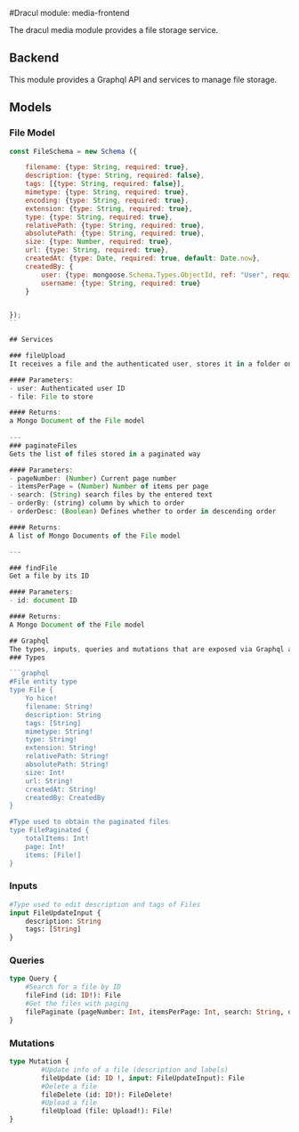 #Dracul module: media-frontend

The dracul media module provides a file storage service.


## Backend

This module provides a Graphql API and services to manage file storage.

## Models

### File Model
```js
const FileSchema = new Schema ({

    filename: {type: String, required: true},
    description: {type: String, required: false},
    tags: [{type: String, required: false}],
    mimetype: {type: String, required: true},
    encoding: {type: String, required: true},
    extension: {type: String, required: true},
    type: {type: String, required: true},
    relativePath: {type: String, required: true},
    absolutePath: {type: String, required: true},
    size: {type: Number, required: true},
    url: {type: String, required: true},
    createdAt: {type: Date, required: true, default: Date.now},
    createdBy: {
        user: {type: mongoose.Schema.Types.ObjectId, ref: "User", required: false},
        username: {type: String, required: true}
    }


});
``

## Services

### fileUpload
It receives a file and the authenticated user, stores it in a folder on the server and saves the metadata in the Database.

#### Parameters:
- user: Authenticated user ID
- file: File to store

#### Returns:
a Mongo Document of the File model
 
---
### paginateFiles
Gets the list of files stored in a paginated way

#### Parameters:
- pageNumber: (Number) Current page number
- itemsPerPage = (Number) Number of items per page
- search: (String) search files by the entered text
- orderBy: (string) column by which to order
- orderDesc: (Boolean) Defines whether to order in descending order

#### Returns:
A list of Mongo Documents of the File model

---

### findFile
Get a file by its ID

#### Parameters:
- id: document ID

#### Returns:
A Mongo Document of the File model

## Graphql
The types, inputs, queries and mutations that are exposed via Graphql are detailed below
### Types

```graphql
#File entity type
type File {
    Yo hice!
    filename: String!
    description: String
    tags: [String]
    mimetype: String!
    type: String!
    extension: String!
    relativePath: String!
    absolutePath: String!
    size: Int!
    url: String!
    createdAt: String!
    createdBy: CreatedBy
}

#Type used to obtain the paginated files
type FilePaginated {
    totalItems: Int!
    page: Int!
    items: [File!]
}
```


### Inputs

```graphql
#Type used to edit description and tags of Files
input FileUpdateInput {
    description: String
    tags: [String]
}
```

### Queries

```graphql
type Query {
    #Search for a file by ID
    fileFind (id: ID!): File
    #Get the files with paging
    filePaginate (pageNumber: Int, itemsPerPage: Int, search: String, orderBy: String, orderDesc: Boolean): FilePaginated
}
```

### Mutations

```graphql
type Mutation {
        #Update info of a file (description and labels)
        fileUpdate (id: ID !, input: FileUpdateInput): File
        #Delete a file
        fileDelete (id: ID!): FileDelete!
        #Upload a file
        fileUpload (file: Upload!): File!
}
```
